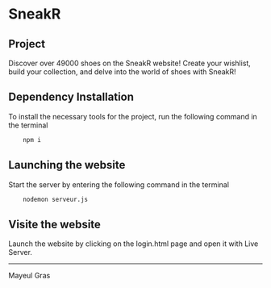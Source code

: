 # SneakR

## Project 

Discover over 49000 shoes on the SneakR website! Create your wishlist, build your collection, and delve into the world of shoes with SneakR!

## Dependency Installation

To install the necessary tools for the project, run the following command in the terminal

```bash
    npm i
```

## Launching the website

Start the server by entering the following command in the terminal    

```bash
    nodemon serveur.js
```
## Visite the website

Launch the website by clicking on the login.html page and open it with Live Server.

----
Mayeul Gras

